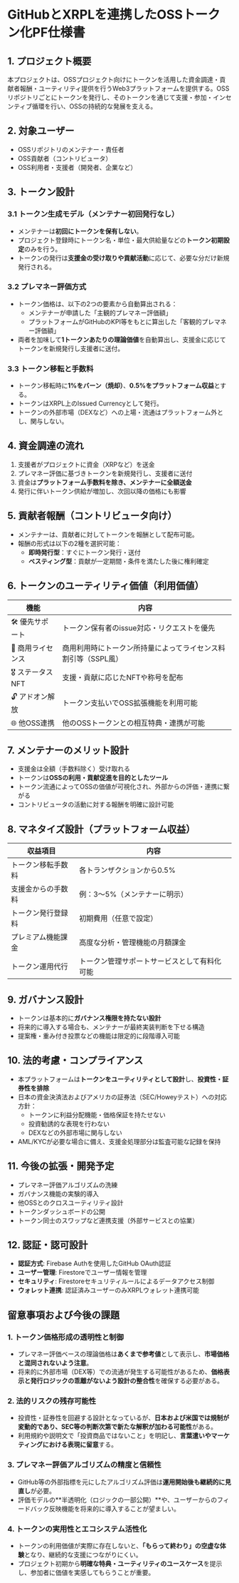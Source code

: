 # GitHubとXRPLを連携したOSSトークン化PF仕様書

## 1. プロジェクト概要

本プロジェクトは、OSSプロジェクト向けにトークンを活用した資金調達・貢献者報酬・ユーティリティ提供を行うWeb3プラットフォームを提供する。OSSリポジトリごとにトークンを発行し、そのトークンを通じて支援・参加・インセンティブ循環を行い、OSSの持続的な発展を支える。

## 2. 対象ユーザー

- OSSリポジトリのメンテナー・責任者
- OSS貢献者（コントリビュータ）
- OSS利用者・支援者（開発者、企業など）

## 3. トークン設計

### 3.1 トークン生成モデル（メンテナー初回発行なし）

- メンテナーは**初回にトークンを保有しない**。
- プロジェクト登録時にトークン名・単位・最大供給量などの**トークン初期設定**のみを行う。
- トークンの発行は**支援金の受け取りや貢献活動**に応じて、必要な分だけ新規発行される。

### 3.2 プレマネー評価方式

- トークン価格は、以下の2つの要素から自動算出される：
  - メンテナーが申請した「主観的プレマネー評価額」
  - プラットフォームがGitHubのKPI等をもとに算出した「客観的プレマネー評価額」
- 両者を加味して**1トークンあたりの理論価値**を自動算出し、支援金に応じてトークンを新規発行し支援者に送付。

### 3.3 トークン移転と手数料

- トークン移転時に**1%をバーン（焼却）**、**0.5%をプラットフォーム収益**とする。
- トークンはXRPL上のIssued Currencyとして発行。
- トークンの外部市場（DEXなど）への上場・流通はプラットフォーム外とし、関与しない。

## 4. 資金調達の流れ

1. 支援者がプロジェクトに資金（XRPなど）を送金
2. プレマネー評価に基づきトークンを新規発行し、支援者に送付
3. 資金は**プラットフォーム手数料を除き、メンテナーに全額送金**
4. 発行に伴いトークン供給が増加し、次回以降の価格にも影響

## 5. 貢献者報酬（コントリビュータ向け）

- メンテナーは、貢献者に対してトークンを報酬として配布可能。
- 報酬の形式は以下の2種を選択可能：
  - **即時発行型**：すぐにトークン発行・送付
  - **ベスティング型**：貢献が一定期間・条件を満たした後に権利確定

## 6. トークンのユーティリティ価値（利用価値）

| 機能              | 内容                                                           |
| ----------------- | -------------------------------------------------------------- |
| 🛠 優先サポート   | トークン保有者のissue対応・リクエストを優先                    |
| 💼 商用ライセンス | 商用利用時にトークン所持量によってライセンス料割引等（SSPL風） |
| 🎖 ステータスNFT  | 支援・貢献に応じたNFTや称号を配布                              |
| 🔓 アドオン解放   | トークン支払いでOSS拡張機能を利用可能                          |
| 🌐 他OSS連携      | 他のOSSトークンとの相互特典・連携が可能                        |

## 7. メンテナーのメリット設計

- 支援金は全額（手数料除く）受け取れる
- トークンは**OSSの利用・貢献促進を目的としたツール**
- トークン流通によってOSSの価値が可視化され、外部からの評価・連携に繋がる
- コントリビュータの活動に対する報酬を明確に設計可能

## 8. マネタイズ設計（プラットフォーム収益）

| 収益項目           | 内容                                         |
| ------------------ | -------------------------------------------- |
| トークン移転手数料 | 各トランザクションから0.5%                   |
| 支援金からの手数料 | 例：3〜5%（メンテナーに明示）                |
| トークン発行登録料 | 初期費用（任意で設定）                       |
| プレミアム機能課金 | 高度な分析・管理機能の月額課金               |
| トークン運用代行   | トークン管理サポートサービスとして有料化可能 |

## 9. ガバナンス設計

- トークンは基本的に**ガバナンス権限を持たない設計**
- 将来的に導入する場合も、メンテナーが最終実装判断を下せる構造
- 提案権・重み付き投票などの機能は限定的に段階導入可能

## 10. 法的考慮・コンプライアンス

- 本プラットフォームは**トークンをユーティリティとして設計**し、**投資性・証券性を排除**
- 日本の資金決済法およびアメリカの証券法（SEC/Howeyテスト）への対応方針：
  - トークンに利益分配機能・価格保証を持たせない
  - 投資勧誘的な表現を行わない
  - DEXなどの外部市場に関与しない
- AML/KYCが必要な場合に備え、支援金処理部分は監査可能な記録を保持

## 11. 今後の拡張・開発予定

- プレマネー評価アルゴリズムの洗練
- ガバナンス機能の実験的導入
- 他OSSとのクロスユーティリティ設計
- トークンダッシュボードの公開
- トークン同士のスワップなど連携支援（外部サービスとの協業）

## 12. 認証・認可設計

- **認証方式**: Firebase Authを使用したGitHub OAuth認証
- **ユーザー管理**: Firestoreでユーザー情報を管理
- **セキュリティ**: Firestoreセキュリティルールによるデータアクセス制御
- **ウォレット連携**: 認証済みユーザーのみXRPLウォレット連携可能

## 留意事項および今後の課題

### 1. トークン価格形成の透明性と制御

- プレマネー評価ベースの理論価格は**あくまで参考値**として表示し、**市場価格と混同されないよう注意**。
- 将来的に外部市場（DEX等）での流通が発生する可能性があるため、**価格表示と発行ロジックの乖離がないよう設計の整合性**を確保する必要がある。

### 2. 法的リスクの残存可能性

- 投資性・証券性を回避する設計となっているが、**日本および米国では規制が変動的であり、SEC等の判断次第で新たな解釈が加わる可能性**がある。
- 利用規約や説明文で「投資商品ではないこと」を明記し、**言葉遣いやマーケティングにおける表現に留意**する。

### 3. プレマネー評価アルゴリズムの精度と信頼性

- GitHub等の外部指標を元にしたアルゴリズム評価は**運用開始後も継続的に見直し**が必要。
- 評価モデルの**半透明化（ロジックの一部公開）**や、ユーザーからのフィードバック反映機能を将来的に導入することが望ましい。

### 4. トークンの実用性とエコシステム活性化

- トークンの利用価値が実際に存在しないと、**「もらって終わり」の空虚な体験**となり、継続的な支援につながりにくい。
- プロジェクト初期から**明確な特典・ユーティリティのユースケース**を提示し、参加者に価値を実感してもらうことが重要。
